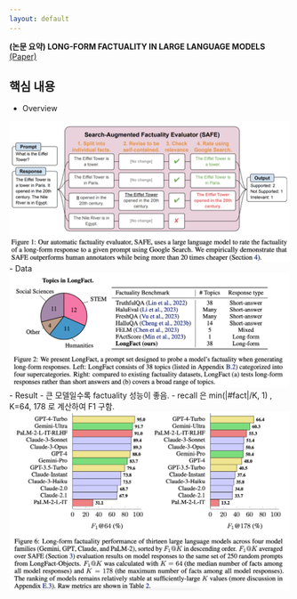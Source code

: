 ```yaml
---
layout: default
---
```


**(논문 요약) LONG-FORM FACTUALITY IN LARGE LANGUAGE MODELS** [(Paper)](https://arxiv.org/pdf/2403.18802.pdf)

## 핵심 내용
- Overview  
<img src="./data/papers/safe/concept.png" width="800" />
- Data  
<img src="./data/papers/safe/data.png" width="800" />
- Result  
  - 큰 모델일수록 factuality 성능이 좋음.
  - recall 은 min(|#fact|/K, 1) , K=64, 178 로 계산하여 F1 구함.    
<img src="./data/papers/safe/result.png" width="800" />
